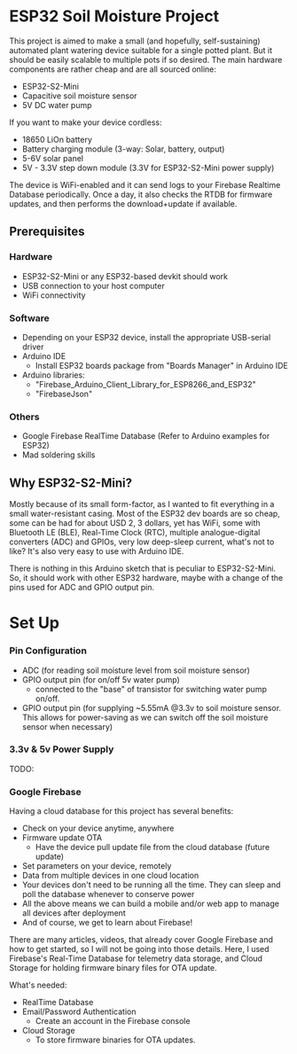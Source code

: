 # ESP32 Soil Moisture Project
This project is aimed to make a small (and hopefully, self-sustaining) automated plant watering device suitable for a single potted plant. But it should be easily scalable to multiple pots if so desired.
The main hardware components are rather cheap and are all sourced online:
  - ESP32-S2-Mini
  - Capacitive soil moisture sensor
  - 5V DC water pump

If you want to make your device cordless:
  - 18650 LiOn battery
  - Battery charging module (3-way: Solar, battery, output)
  - 5-6V solar panel
  - 5V - 3.3V step down module (3.3V for ESP32-S2-Mini power supply)

The device is WiFi-enabled and it can send logs to your Firebase Realtime Database periodically. Once a day, it also checks the RTDB for firmware updates, and then performs the download+update if available.

## Prerequisites
### Hardware
- ESP32-S2-Mini or any ESP32-based devkit should work
- USB connection to your host computer
- WiFi connectivity

### Software
- Depending on your ESP32 device, install the appropriate USB-serial driver
- Arduino IDE
  - Install ESP32 boards package from "Boards Manager" in Arduino IDE
- Arduino libraries:
  - "Firebase_Arduino_Client_Library_for_ESP8266_and_ESP32"
  - "FirebaseJson"
  
### Others
- Google Firebase RealTime Database (Refer to Arduino examples for ESP32)
- Mad soldering skills

## Why ESP32-S2-Mini?
Mostly because of its small form-factor, as I wanted to fit everything in a small water-resistant casing. Most of the ESP32 dev boards are so cheap, some can be had for about USD 2, 3 dollars, yet has WiFi, some with Bluetooth LE (BLE), Real-Time Clock (RTC), multiple analogue-digital converters (ADC) and GPIOs, very low deep-sleep current, what's not to like?
It's also very easy to use with Arduino IDE.

There is nothing in this Arduino sketch that is peculiar to ESP32-S2-Mini. So, it should work with other ESP32 hardware, maybe with a change of the pins used for ADC and GPIO output pin.

# Set Up
### Pin Configuration
- ADC (for reading soil moisture level from soil moisture sensor)
- GPIO output pin (for on/off 5v water pump)
  - connected to the "base" of transistor for switching water pump on/off.
- GPIO output pin (for supplying ~5.55mA @3.3v to soil moisture sensor. This allows for power-saving as we can switch off the soil moisture sensor when necessary)

### 3.3v & 5v Power Supply
TODO:

### Google Firebase
Having a cloud database for this project has several benefits:
- Check on your device anytime, anywhere
- Firmware update OTA
  - Have the device pull update file from the cloud database (future update)
- Set parameters on your device, remotely
- Data from multiple devices in one cloud location
- Your devices don't need to be running all the time. They can sleep and poll the database whenever to conserve power
- All the above means we can build a mobile and/or web app to manage all devices after deployment
- And of course, we get to learn about Firebase!

There are many articles, videos, that already cover Google Firebase and how to get started, so I will not be going into those details.
Here, I used Firebase's Real-Time Database for telemetry data storage, and Cloud Storage for holding firmware binary files for OTA update.

What's needed:
- RealTime Database
- Email/Password Authentication
  - Create an account in the Firebase console
- Cloud Storage
  - To store firmware binaries for OTA updates.
